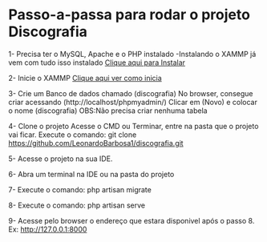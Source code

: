 # Passo-a-passa para rodar o projeto Discografia


1- Precisa ter o MySQL, Apache e o PHP instalado
    -Instalando o XAMMP já vem com tudo isso instalado
    <a href="https://packagist.org/packages/laravel/framework">Clique aqui para Instalar</a>


2- Inicie o XAMMP
    <a href="https://packagist.org/packages/laravel/framework">Clique aqui ver como inicia</a>

3- Crie um Banco de dados chamado (discografia)
    No browser, consegue criar acessando (http://localhost/phpmyadmin/)
    Clicar em (Novo) e colocar o nome (discografia)
    OBS:Não precisa criar nenhuma tabela

4- Clone o projeto
    Acesse o CMD ou Terminar, entre na pasta que o projeto vai ficar. 
    Execute o comando: git clone https://github.com/LeonardoBarbosa1/discografia.git

5- Acesse o projeto na sua IDE.

6- Abra um terminal na IDE ou na pasta do projeto

7- Execute o comando: php artisan migrate

8- Execute o comando: php artisan serve

9- Acesse pelo browser o endereço que estara disponivel após o passo 8.
    Ex: http://127.0.0.1:8000

